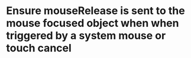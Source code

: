 # Ensure mouseRelease is sent to the mouse focused object when when triggered by a system mouse or touch cancel
